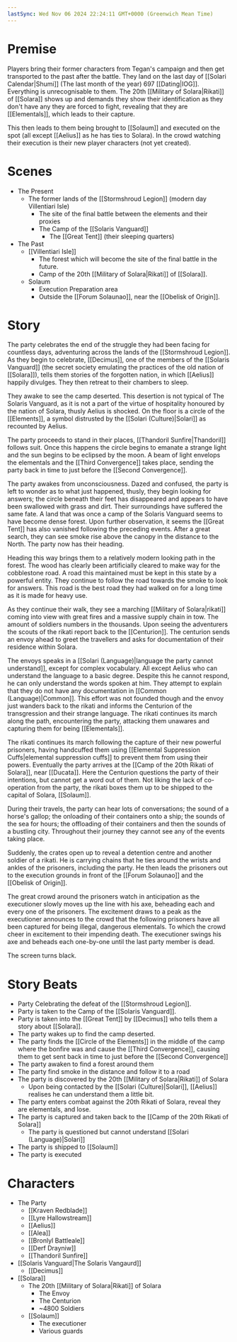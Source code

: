 ```yaml
---
lastSync: Wed Nov 06 2024 22:24:11 GMT+0000 (Greenwich Mean Time)
---
```

# Premise
Players bring their former characters from Tegan's campaign and then get transported to the past after the battle. They land on the last day of [[Solari Calendar|Shumi]] (The last month of the year) 697 [[Dating|IOG]]. Everything is unrecognisable to them. The 20th [[Military of Solara|Rikati]] of [[Solara]] shows up and demands they show their identification as they don't have any they are forced to fight, revealing that they are [[Elementals]], which leads to their capture.

This then leads to them being brought to [[Solaum]] and executed on the spot (all except [[Aelius]] as he has ties to Solara). In the crowd watching their execution is their new player characters (not yet created).
# Scenes
- The Present
	- The former lands of the [[Stormshroud Legion]] (modern day Villentiari Isle)
		- The site of the final battle between the elements and their proxies
		- The Camp of the [[Solaris Vanguard]]
			- The [[Great Tent]] (their sleeping quarters)
- The Past
	- [[Villentiari Isle]]
		- The forest which will become the site of the final battle in the future.
		- Camp of the 20th [[Military of Solara|Rikati]] of [[Solara]].
	- Solaum
		- Execution Preparation area
		- Outside the [[Forum Solaunao]], near the [[Obelisk of Origin]].
# Story
The party celebrates the end of the struggle they had been facing for countless days, adventuring across the lands of the [[Stormshroud Legion]]. As they begin to celebrate, [[Decimus]], one of the members of the [[Solaris Vanguard]] (the secret society emulating the practices of the old nation of [[Solara]]), tells them stories of the forgotten nation, in which [[Aelius]] happily divulges. They then retreat to their chambers to sleep.

They awake to see the camp deserted. This desertion is not typical of The Solaris Vanguard, as it is not a part of the virtue of hospitality honoured by the nation of Solara, thusly Aelius is shocked. On the floor is a circle of the [[Elements]], a symbol distrusted by the [[Solari (Culture)|Solari]] as recounted by Aelius.

The party proceeds to stand in their places, [[Thandoril Sunfire|Thandoril]] follows suit. Once this happens the circle begins to emanate a strange light and the sun begins to be eclipsed by the moon. A beam of light envelops the elementals and the [[Third Convergence]] takes place, sending the party back in time to just before the [[Second Convergence]].

The party awakes from unconsciousness. Dazed and confused, the party is left to wonder as to what just happened, thusly, they begin looking for answers; the circle beneath their feet has disappeared and appears to have been swallowed with grass and dirt. Their surroundings have suffered the same fate. A land that was once a camp of the Solaris Vanguard seems to have become dense forest. Upon further observation, it seems the [[Great Tent]] has also vanished following the preceding events. After a great search, they can see smoke rise above the canopy in the distance to the North. The party now has their heading.

Heading this way brings them to a relatively modern looking path in the forest. The wood has clearly been artificially cleared to make way for the cobblestone road. A road this maintained must be kept in this state by a powerful entity. They continue to follow the road towards the smoke to look for answers. This road is the best road they had walked on for a long time as it is made for heavy use.

As they continue their walk, they see a marching [[Military of Solara|rikati]] coming into view with great fires and a massive supply chain in tow. The amount of soldiers numbers in the thousands. Upon seeing the adventurers the scouts of the rikati report back to the [[Centurion]]. The centurion sends an envoy ahead to greet the travellers and asks for documentation of their residence within Solara.

The envoys speaks in a [[Solari (Language)|language the party cannot understand]], except for complex vocabulary. All except Aelius who can understand the language to a basic degree. Despite this he cannot respond, he can only understand the words spoken at him. They attempt to explain that they do not have any documentation in [[Common (Language)|Common]]. This effort was not founded though and the envoy just wanders back to the rikati and informs the Centurion of the transgression and their strange language. The rikati continues its march along the path, encountering the party, attacking them unawares and capturing them for being [[Elementals]].

The rikati continues its march following the capture of their new powerful prisoners, having handcuffed them using [[Elemental Suppression Cuffs|elemental suppression cuffs]] to prevent them from using their powers. Eventually the party arrives at the [[Camp of the 20th Rikati of Solara]], near [[Ducata]]. Here the Centurion questions the party of their intentions, but cannot get a word out of them. Not liking the lack of co-operation from the party, the rikati boxes them up to be shipped to the capital of Solara, [[Solaum]].

During their travels, the party can hear lots of conversations; the sound of a horse's gallop; the onloading of their containers onto a ship; the sounds of the sea for hours; the offloading of their containers and then the sounds of a bustling city. Throughout their journey they cannot see any of the events taking place.

Suddenly, the crates open up to reveal a detention centre and another soldier of a rikati. He is carrying chains that he ties around the wrists and ankles of the prisoners, including the party. He then leads the prisoners out to the execution grounds in front of the [[Forum Solaunao]] and the [[Obelisk of Origin]].

The great crowd around the prisoners watch in anticipation as the executioner slowly moves up the line with his axe, beheading each and every one of the prisoners. The excitement draws to a peak as the executioner announces to the crowd that the following prisoners have all been captured for being illegal, dangerous elementals. To which the crowd cheer in excitement to their impending death. The executioner swings his axe and beheads each one-by-one until the last party member is dead.

The screen turns black.
# Story Beats
- Party Celebrating the defeat of the [[Stormshroud Legion]].
- Party is taken to the Camp of the [[Solaris Vanguard]].
- Party is taken into the [[Great Tent]] by [[Decimus]] who tells them a story about [[Solara]].
- The party wakes up to find the camp deserted.
- The party finds the [[Circle of the Elements]] in the middle of the camp where the bonfire was and cause the [[Third Convergence]], causing them to get sent back in time to just before the [[Second Convergence]]
- The party awaken to find a forest around them
- The party find smoke in the distance and follow it to a road
- The party is discovered by the 20th [[Military of Solara|Rikati]] of Solara
	- Upon being contacted by the [[Solari (Culture)|Solari]], [[Aelius]] realises he can understand them a little bit.
- The party enters combat against the 20th Rikati of Solara, reveal they are elementals, and lose.
- The party is captured and taken back to the [[Camp of the 20th Rikati of Solara]]
	- The party is questioned but cannot understand [[Solari (Language)|Solari]]
- The party is shipped to [[Solaum]]
- The party is executed
# Characters
- The Party
	- [[Kraven Redblade]]
	- [[Lyre Hallowstream]]
	- [[Aelius]]
	- [[Alea]]
	- [[Bronlyl Battleale]]
	- [[Derf Drayniw]]
	- [[Thandoril Sunfire]]
- [[Solaris Vanguard|The Solaris Vangaurd]]
	- [[Decimus]]
- [[Solara]]
	- The 20th [[Military of Solara|Rikati]] of Solara
		- The Envoy
		- The Centurion
		- ~4800 Soldiers
	- [[Solaum]]
		- The executioner
		- Various guards